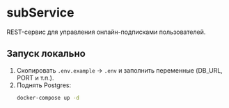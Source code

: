 # subService

REST-сервис для управления онлайн-подписками пользователей.

## Запуск локально

1. Скопировать `.env.example` → `.env` и заполнить переменные (DB_URL, PORT и т.п.).
2. Поднять Postgres:
   ```bash
   docker-compose up -d

